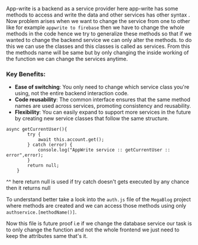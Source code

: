 App-write is a backend as a service provider here app-write has some methods to access and write the data and other services has other syntax .
Now problem arises when we want to change the service from one to other like for example `appwrite to firebase` then we have to change the whole methods in the code hence we try to generalize these methods so that if we wanted to change the backend service we can only alter the methods. to do this we can use the classes and this classes is called as services.
From this the methods name will be same but by only changing the inside working of the function we can change the services anytime.

### Key Benefits:

- **Ease of switching**: You only need to change which service class you're using, not the entire backend interaction code.
- **Code reusability**: The common interface ensures that the same method names are used across services, promoting consistency and reusability.
- **Flexibility**: You can easily expand to support more services in the future by creating new service classes that follow the same structure.

```
async getCurrentUser(){
        try {
            await this.account.get();
        } catch (error) {
            console.log("AppWrite service :: getCurrentUser :: error",error);
        }
        return null;
    }
```
^^ here return null is used if try catch doesn't gets executed by any chance then it returns null

To understand better take a look into the `auth.js` file of the `MegaBlog` project where methods are created and we can access those methods using only `authservice.[methodName()]`.

Now this file is future proof i.e if we change the database service our task is to only change the function and not the whole frontend we just need to keep the attributes same that's it.